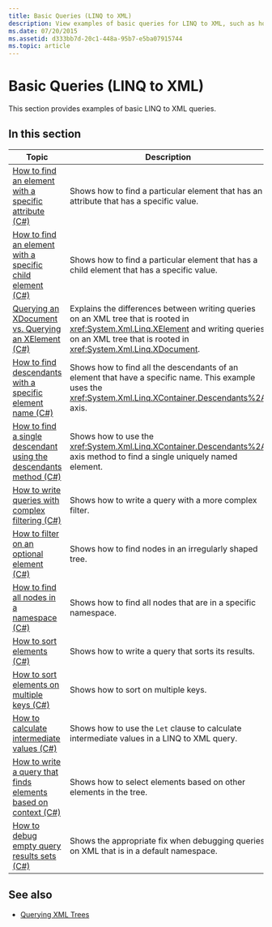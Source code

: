 ```yaml
---
title: Basic Queries (LINQ to XML)
description: View examples of basic queries for LINQ to XML, such as how to find an element with a specific attribute.
ms.date: 07/20/2015
ms.assetid: d333bb7d-20c1-448a-95b7-e5ba07915744
ms.topic: article
---
```

# Basic Queries (LINQ to XML)

This section provides examples of basic LINQ to XML queries.

## In this section

|Topic|Description|  
|-----------|-----------------|  
|[How to find an element with a specific attribute (C#)](find-element-specific-attribute.md)|Shows how to find a particular element that has an attribute that has a specific value.|
|[How to find an element with a specific child element (C#)](find-element-specific-child-element.md)|Shows how to find a particular element that has a child element that has a specific value.|
|[Querying an XDocument vs. Querying an XElement (C#)](query-xdocument-vs-query-xelement.md)|Explains the differences between writing queries on an XML tree that is rooted in <xref:System.Xml.Linq.XElement> and writing queries on an XML tree that is rooted in <xref:System.Xml.Linq.XDocument>.|  
|[How to find descendants with a specific element name (C#)](find-descendants-specific-element-name.md)|Shows how to find all the descendants of an element that have a specific name. This example uses the <xref:System.Xml.Linq.XContainer.Descendants%2A> axis.|
|[How to find a single descendant using the descendants method (C#)](find-single-descendant-descendants-method.md)|Shows how to use the <xref:System.Xml.Linq.XContainer.Descendants%2A> axis method to find a single uniquely named element.|
|[How to write queries with complex filtering (C#)](write-queries-complex-filtering.md)|Shows how to write a query with a more complex filter.|  
|[How to filter on an optional element (C#)](filter-optional-element.md)|Shows how to find nodes in an irregularly shaped tree.|
|[How to find all nodes in a namespace (C#)](find-all-nodes-namespace.md)|Shows how to find all nodes that are in a specific namespace.|
|[How to sort elements (C#)](sort-elements.md)|Shows how to write a query that sorts its results.|  
|[How to sort elements on multiple keys (C#)](sort-elements-multiple-keys.md)|Shows how to sort on multiple keys.|  
|[How to calculate intermediate values (C#)](calculate-intermediate-values.md)|Shows how to use the `Let` clause to calculate intermediate values in a LINQ to XML query.|  
|[How to write a query that finds elements based on context (C#)](write-query-finds-elements-based-context.md)|Shows how to select elements based on other elements in the tree.|  
|[How to debug empty query results sets (C#)](debug-empty-query-results-sets.md)|Shows the appropriate fix when debugging queries on XML that is in a default namespace.|  
  
## See also

- [Querying XML Trees](find-element-specific-attribute.md)
